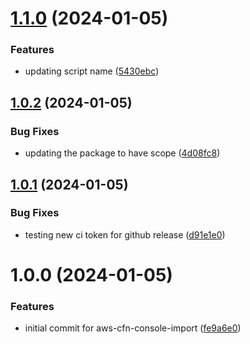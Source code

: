 # [1.1.0](https://github.com/HanseltimeIndustries/aws-console-import/compare/v1.0.2...v1.1.0) (2024-01-05)


### Features

* updating script name ([5430ebc](https://github.com/HanseltimeIndustries/aws-console-import/commit/5430ebcab20d2e173858262eb851ffa36d378bc9))

## [1.0.2](https://github.com/HanseltimeIndustries/aws-console-import/compare/v1.0.1...v1.0.2) (2024-01-05)


### Bug Fixes

* updating the package to have scope ([4d08fc8](https://github.com/HanseltimeIndustries/aws-console-import/commit/4d08fc828f662a79f1db936997cbb4d5f2913133))

## [1.0.1](https://github.com/HanseltimeIndustries/aws-console-import/compare/v1.0.0...v1.0.1) (2024-01-05)


### Bug Fixes

* testing new ci token for github release ([d91e1e0](https://github.com/HanseltimeIndustries/aws-console-import/commit/d91e1e0ef194c3c1f3c955599cad1526ea076f24))

# 1.0.0 (2024-01-05)


### Features

* initial commit for aws-cfn-console-import ([fe9a6e0](https://github.com/HanseltimeIndustries/aws-console-import/commit/fe9a6e0bd4fd3d57a32c46e39fad6d5a500eadb4))
